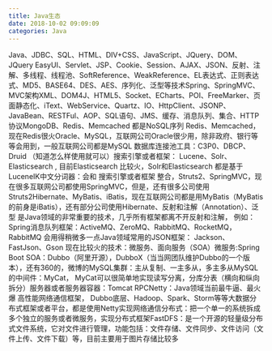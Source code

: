 ```yaml
---
title: Java生态
date: 2018-10-02 09:09:09
categories: Java
---
```

Java、JDBC、SQL、HTML、DIV+CSS、JavaScript、JQuery、DOM、JQuery EasyUI、Servlet、JSP、Cookie、Session、AJAX、JSON、反射、注解、多线程、线程池、SoftReference、WeakReference、EL表达式、正则表达式、MD5、BASE64、DES、AES、序列化、泛型等技术Spring、SpringMVC、MVC架构XML、DOM4J、HTML5、Socket、ECharts、POI、FreeMarker、页面静态化、iText、WebService、Quartz、IO、HttpClient、JSONP、JavaBean、RESTFul、AOP、SQL语句、JMS、缓存、消息队列、集合、HTTP协议MongoDB、Redis、Memcached 都是NoSQL序列 Redis、Memcached，现在Redis很火Oracle、MySQL，互联网公司Oracle很少用，除非政府、银行等等会用到，一般互联网公司都是MySQL 数据库连接池工具：C3P0、DBCP、Druid （知道怎么样使用就可以）搜索引擎或者框架： Lucene、Solr、Elasticsearch , 目前Elasticsearch 比较火，Solr和Elasticsearch 都是基于LuceneIK中文分词器：会和 搜索引擎或者框架 整合，Struts2、SpringMVC，现在很多互联网公司都使用SpringMVC，但是，还有很多公司使用 Struts2Hibernate、MyBatis、iBatis，现在互联网公司都是用MyBatis（MyBatis的前身是iBatis），还有部分公司使用Hibernate、反射和注解（Annotation）、泛型 是Java领域的非常重要的技术，几乎所有框架都离不开反射和注解， 例如：Spring消息队列框架：ActiveMQ、ZeroMQ、RabbitMQ、RocketMQ， RabbitMQ 会用得稍微多一点Java领域常用的JSON框架： Jackson、FastJson、Gson 现在比较火的技术：微服务、面向服务（SOA）微服务:Spring Boot SOA：Dubbo（阿里开源），DubboX（当当网团队维护Dubbo的一个版本），还有360的，微博的MySQL集群：主从复制、一主多从，多主多从MySQL的中间件：MyCat， MyCat可以很简单地实现读写分离，分库分表（横向和纵向拆分）服务器或者服务器容器：Tomcat RPCNetty：Java领域当前最牛逼、最火爆 高性能网络通信框架， Dubbo底层、Hadoop、Spark、Storm等等大数据分布式框架或者平台，都是使用Netty实现网络通信分布式：把一个单一的系统拆成多个独立的服务或者微服务，实现分布式框架FastDFS：是一个开源的轻量级分布式文件系统，它对文件进行管理，功能包括：文件存储、文件同步、文件访问（文件上传、文件下载）等，目前主要用于图片存储比较多

